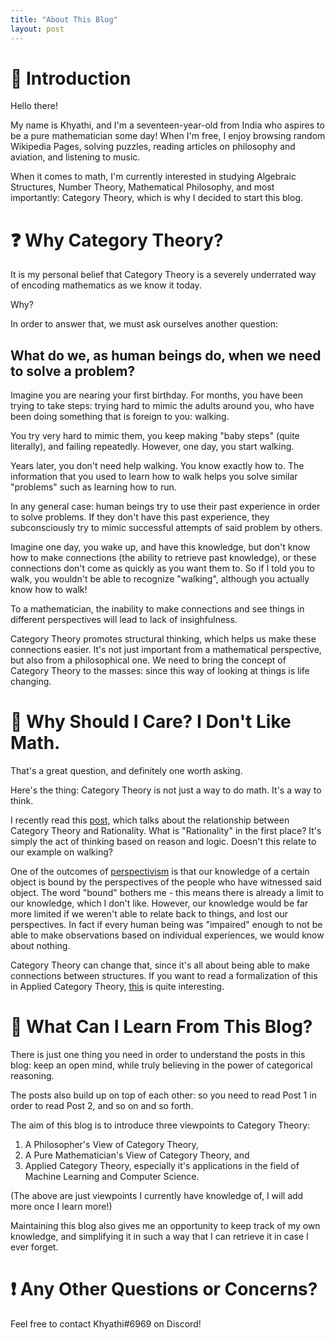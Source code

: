 ```yaml
---
title: "About This Blog"
layout: post
---
```


# 👋 Introduction

Hello there!

My name is Khyathi, and I'm a seventeen-year-old from India who aspires to be a pure mathematician some day! When I'm free, I enjoy browsing random Wikipedia Pages, solving puzzles, reading articles on philosophy and aviation, and listening to music.

When it comes to math, I'm currently interested in studying Algebraic Structures, Number Theory, Mathematical Philosophy, and most importantly: Category Theory, which is why I decided to start this blog.

# ❓ Why Category Theory?

It is my personal belief that Category Theory is a severely underrated way of encoding mathematics as we know it today. 

Why?

In order to answer that, we must ask ourselves another question:

## What do we, as human beings do, when we need to solve a problem?

Imagine you are nearing your first birthday. For months, you have been trying to take steps: trying hard to mimic the adults around you, who have been doing something that is foreign to you: walking.

You try very hard to mimic them, you keep making "baby steps" (quite literally), and failing repeatedly. However, one day, you start walking.

Years later, you don't need help walking. You know exactly how to. The information that you used to learn how to walk helps you solve similar "problems" such as learning how to run.

In any general case: human beings try to use their past experience in order to solve problems. If they don't have this past experience, they subconsciously try to mimic successful attempts of said problem by others.

Imagine one day, you wake up, and have this knowledge, but don't know how to make connections (the ability to retrieve past knowledge), or these connections don't come as quickly as you want them to. So if I told you to walk, you wouldn't be able to recognize "walking", although you actually know how to walk!

To a mathematician, the inability to make connections and see things in different perspectives will lead to lack of insighfulness.

Category Theory promotes structural thinking, which helps us make these connections easier. It's not just important from a mathematical perspective, but also from a philosophical one. We need to bring the concept of Category Theory to the masses: since this way of looking at things is life changing.

# 🤔 Why Should I Care? I Don't Like Math.

That's a great question, and definitely one worth asking. 

Here's the thing: Category Theory is not just a way to do math. It's a way to think. 

I recently read this [post,](https://www.lesswrong.com/posts/fW9n8bEuMpLwkxCx6/introduction-to-introduction-to-category-theory) which talks about the relationship between Category Theory and Rationality. What is "Rationality" in the first place? It's simply the act of thinking based on reason and logic. Doesn't this relate to our example on walking?

One of the outcomes of [perspectivism](https://en.wikipedia.org/wiki/Perspectivism) is that our knowledge of a certain object is bound by the perspectives of the people who have witnessed said object. The word "bound" bothers me - this means there is already a limit to our knowledge, which I don't like. However, our knowledge would be far more limited if we weren't able to relate back to things, and lost our perspectives. In fact if every human being was "impaired" enough to not be able to make observations based on individual experiences, we would know about nothing.

Category Theory can change that, since it's all about being able to make connections between structures. If you want to read a formalization of this in Applied Category Theory, [this](https://arxiv.org/pdf/0906.1694.pdf) is quite interesting.

# 🔁 What Can I Learn From This Blog?

There is just one thing you need in order to understand the posts in this blog: keep an open mind, while truly believing in the power of categorical reasoning. 

The posts also build up on top of each other: so you need to read Post 1 in order to read Post 2, and so on and so forth. 

The aim of this blog is to introduce three viewpoints to Category Theory: 

1. A Philosopher's View of Category Theory,
2. A Pure Mathematician's View of Category Theory, and
3. Applied Category Theory, especially it's applications in the field of Machine Learning and Computer Science.

(The above are just viewpoints I currently have knowledge of, I will add more once I learn more!)

Maintaining this blog also gives me an opportunity to keep track of my own knowledge, and simplifying it in such a way that I can retrieve it in case I ever forget. 

# ❗ Any Other Questions or Concerns?

Feel free to contact Khyathi#6969 on Discord!

